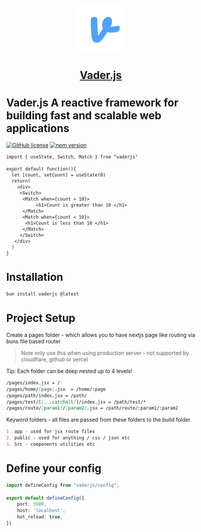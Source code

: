 <p align="center">
  <a href="https://vader-js.pages.dev">
    <picture>
      <source media="(prefers-color-scheme: dark)" srcset="/icon.jpeg">
      <img src="https://github.com/Postr-Inc/Vader.js/blob/main/logo.png" height="128">
    </picture>
    <h1 align="center">Vader.js</h1>
  </a>
</p>

# Vader.js A reactive framework for building fast and scalable web applications

[![GitHub license](https://img.shields.io/badge/license-MIT-blue.svg)](https://github.com/Postr-Inc/Vader.js/blob/main/LICENSE) [![npm version](https://img.shields.io/npm/v/vaderjs.svg?style=flat)](https://www.npmjs.com/package/vaderjs)

```tsx
import { useState, Switch, Match } from "vaderjs"

export default function(){
  let [count, setCount] = useState(0)
  return(
    <div>
     <Switch>
      <Match when={count > 10}>
           <h1>Count is greater than 10 </h1>
      </Match>
      <Match when={count < 10}>
       <h1>Count is less than 10 </h1>
      </Match>
     </Switch>
   </div>
  )
}
```
# Installation

```js
bun install vaderjs @latest
```



# Project Setup 
Create a pages folder - which allows you to have nextjs page like routing via buns file based router

> Note only use this when using production server - not supported by cloudflare, github or vercel

Tip: Each folder can be deep nested up to 4 levels!

```md 
/pages/index.jsx = /
/pages/home/[page].jsx  = /home/:page
/pages/path/index.jsx = /path/
/pages/test/[[...catchall]]/index.jsx = /path/test/*
/pages/route/[param1]/[param2].jsx = /path/route/:param1/:param2

```
Keyword folders - all files are passed from these folders to the build folder

```md
1. app - used for jsx route files 
2. public - used for anything / css / json etc
3. Src - components utilities etc
```


# Define your config

```ts
import defineConfig from "vaderjs/config";

export default defineConfig({
    port: 3000,
    host: 'localhost', 
    hot_reload: true,
})

```
